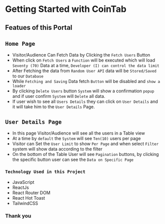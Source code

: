 # Getting Started with CoinTab


## Featues of this Portal


## `Home Page`
- Visitor/Audience Can Fetch Data by Clicking the `Fetch Users` Button
- When click on `Fetch Users` a `Function` will be executed which will load `Seventy (70)` Data at a time, `Developer (I) can control the data limit`
- After Fetching the data from `Random User API` data will be  `Stored/Saved` to our `Database`
- While `Fetching and Saving` Data fetch `Button` will be disabled and `show a loader`
- By clicking `Delete Users` button `System` will show a confirmation `popup` and if user confirm `System` will `Delete` all data.
- If user wish to see all `Users Details` they can click on `User Details` and it will take him to the `User Details` Page.

## `User Details Page`
- In this page Visitor/Audience will see all the users in a Table view
- At a time by `default` the `System` will see `Ten(10)` users per page
- Visitor can Set the `User Limit` to show `Per Page` and when select `Filter` system will show data according to the filter
- On the bottom of the Table User will see `Pagination` buttons, by clicking the specific button user can see the `Data on Specific Page`

### `Technology Used in this Project`
- JavaScript
- ReactJs
- React Router DOM
- React Hot Toast
- TailwindCSS

### Thank you
